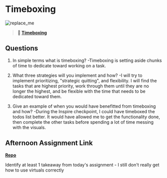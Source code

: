 # Timeboxing

![replace_me](https://codeworks.blob.core.windows.net/public/assets/img/illustrations/placeholder.svg)
> **📖 [Timeboxing](https://codeworksacademy.com/fs-student-guide/resources/wk5/03-Timeboxing)**

## Questions

1. In simple terms what is timeboxing?
    -Timeboxing is setting aside chunks of time to dedicate toward working on a task. 

2. What three strategies will you implement and how?
    -I will try to implement prioritizing, "strategic quitting", and flexibility. I will find the tasks that are highest priority, work through them until they are no longer the highest, and be flexible with the time that needs to be dedicated toward them. 

3. Give an example of when you would have benefitted from timeboxing and how? 
    -During the Inspire checkpoint, I could have timeboxed the todos list better. It would have allowed me to get the functionality done, then complete the other tasks before spending a lot of time messing with the visuals. 

## Afternoon Assignment Link

**[Repo](https://github.com/dustinbates/da-planets)**

Identify at least 1 takeaway from today's assignment
    - I still don't really get how to use virtuals correctly